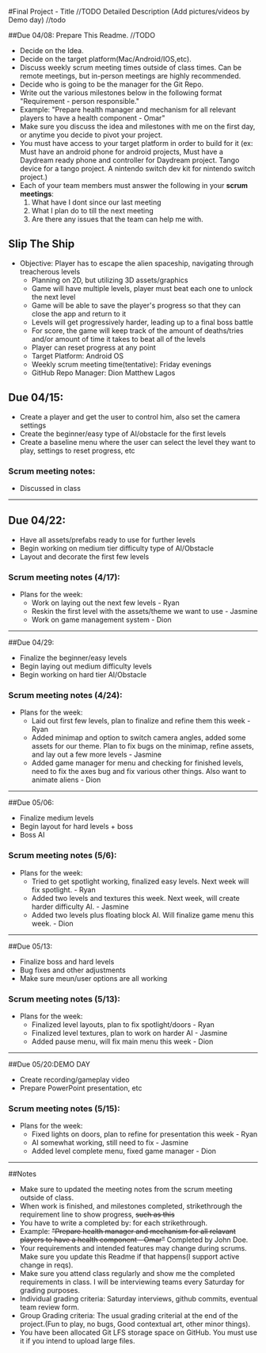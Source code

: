 #Final Project - Title //TODO
Detailed Description (Add pictures/videos by Demo day) //todo

##Due 04/08:
Prepare This Readme. 
//TODO

* Decide on the Idea.
* Decide on the target platform(Mac/Android/IOS,etc).
* Discuss weekly scrum meeting times outside of class times. Can be remote meetings, but in-person meetings are highly recommended.
* Decide who is going to be the manager for the Git Repo. 
* Write out the various milestones below in the following format "Requirement - person responsible."
* Example: "Prepare health manager and mechanism for all relevant players to have a health component - Omar" 
* Make sure you discuss the idea and milestones with me on the first day, or anytime you decide to pivot your project.
* You must have access to your target platform in order to build for it (ex: Must have an android phone for android projects, Must have a Daydream ready phone and controller for Daydream project. Tango device for a tango project. A nintendo switch dev kit for nintendo switch project.)
* Each of your team members must answer the following in your **scrum meetings**:
	1. What have I dont since our last meeting
	2. What I plan do to till the next meeting
	3. Are there any issues that the team can help me with.

## Slip The Ship

* Objective: Player has to escape the alien spaceship, navigating through treacherous levels
	* Planning on 2D, but utilizing 3D assets/graphics
	* Game will have multiple levels, player must beat each one to unlock the next level
	* Game will be able to save the player's progress so that they can close the app and return to it
	* Levels will get progressively harder, leading up to a final boss battle
	* For score, the game will keep track of the amount of deaths/tries and/or amount of time it takes to beat all of the levels
	* Player can reset progress at any point
	* Target Platform: Android OS
	* Weekly scrum meeting time(tentative): Friday evenings
	* GitHub Repo Manager: Dion Matthew Lagos



## Due 04/15:
* Create a player and get the user to control him, also set the camera settings
* Create the beginner/easy type of AI/obstacle for the first levels 
* Create a baseline menu where the user can select the level they want to play, settings to reset progress, etc
### Scrum meeting notes:
* Discussed in class 
---
## Due 04/22:
* Have all assets/prefabs ready to use for further levels
* Begin working on medium tier difficulty type of AI/Obstacle
* Layout and decorate the first few levels

### Scrum meeting notes (4/17):
* Plans for the week:
	* Work on laying out the next few levels - Ryan
	* Reskin the first level with the assets/theme we want to use - Jasmine
	* Work on game management system - Dion

---
##Due 04/29:
* Finalize the beginner/easy levels
* Begin laying out medium difficulty levels
* Begin working on hard tier AI/Obstacle
### Scrum meeting notes (4/24):
* Plans for the week:
	* Laid out first few levels, plan to finalize and refine them this week - Ryan
	* Added minimap and option to switch camera angles, added some assets for our theme. Plan to fix bugs on the minimap, refine assets, and lay out a few more levels   - Jasmine
	* Added game manager for menu and checking for finished levels, need to fix the axes bug and fix various other things. Also want to animate aliens - Dion

---
##Due 05/06:
* Finalize medium levels
* Begin layout for hard levels + boss
* Boss AI
### Scrum meeting notes (5/6):
* Plans for the week:
	* Tried to get spotlight working, finalized easy levels. Next week will fix spotlight. - Ryan
	* Added two levels and textures this week. Next week, will create harder difficulty AI. - Jasmine
	* Added two levels plus floating block AI. Will finalize game menu this week. - Dion

---
##Due 05/13:
* Finalize boss and hard levels
* Bug fixes and other adjustments
* Make sure meun/user options are all working
### Scrum meeting notes (5/13):
* Plans for the week:
	* Finalized level layouts, plan to fix spotlight/doors - Ryan
	* Finalized level textures, plan to work on harder AI - Jasmine
	* Added pause menu, will fix main menu this week - Dion


---
##Due 05/20:DEMO DAY
* Create recording/gameplay video
* Prepare PowerPoint presentation, etc 
### Scrum meeting notes (5/15):
* Plans for the week:
	* Fixed lights on doors, plan to refine for presentation this week - Ryan
	* AI somewhat working, still need to fix - Jasmine
	* Added level complete menu, fixed game manager - Dion

---
##Notes

* Make sure to updated the meeting notes from the scrum meeting outside of class.
* When work is finished, and milestones completed, strikethrough the requirement line to show progress,  ~~such as this~~
* You have to write a completed by: for each strikethrough.
* Example: ~~"Prepare health manager and mechanism for all relavant players to have a health component - Omar"~~ Completed by John Doe.
* Your requirements and intended features may change during scrums. Make sure you update this Readme if that happens(I support active change in reqs).
* Make sure you attend class regularly and show me the completed requirements in class. I will be interviewing teams every Saturday for grading purposes.
* Individual grading criteria: Saturday interviews, github commits, eventual team review form.
* Group Grading criteria: The usual grading criterial at the end of the project.(Fun to play, no bugs, Good contextual art, other minor things).
* You have been allocated Git LFS storage space on GitHub. You must use it if you intend to upload large files.

